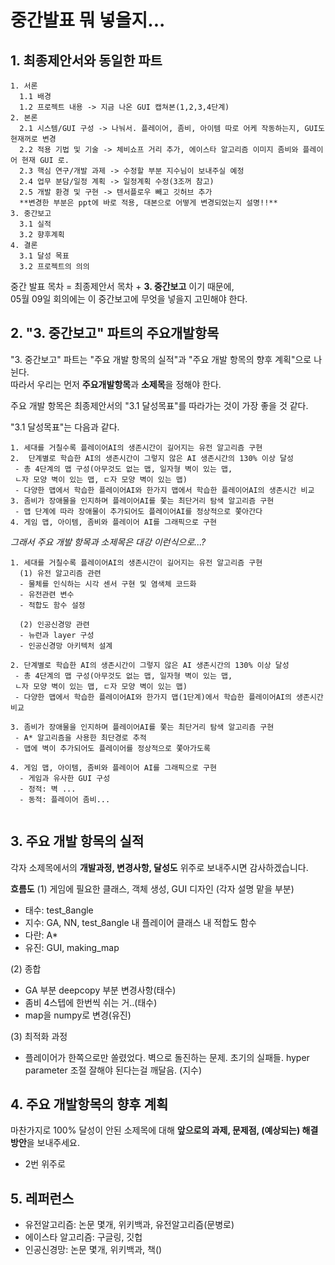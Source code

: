 # 중간발표 뭐 넣을지...

## 1. 최종제안서와 동일한 파트

```
1. 서론
  1.1 배경
  1.2 프로젝트 내용 -> 지금 나온 GUI 캡쳐본(1,2,3,4단계)
2. 본론
  2.1 시스템/GUI 구성 -> 나눠서. 플레이어, 좀비, 아이템 따로 어케 작동하는지, GUI도 현재꺼로 변경
  2.2 적용 기법 및 기술 -> 체비쇼프 거리 추가, 에이스타 알고리즘 이미지 좀비와 플레이어 현재 GUI 로.
  2.3 핵심 연구/개발 과제 -> 수정할 부분 지수님이 보내주실 예정
  2.4 업무 분담/일정 계획 -> 일정계획 수정(3조꺼 참고)
  2.5 개발 환경 및 구현 -> 텐서플로우 빼고 깃허브 추가
  **변경한 부분은 ppt에 바로 적용, 대본으로 어떻게 변경되었는지 설명!!**
3. 중간보고
  3.1 실적
  3.2 향후계획
4. 결론
  3.1 달성 목표
  3.2 프로젝트의 의의
```

중간 발표 목차 = 최종제안서 목차 + **3. 중간보고** 이기 때문에,  
05월 09일 회의에는 이 중간보고에 무엇을 넣을지 고민해야 한다.
  
  
## 2. "3. 중간보고" 파트의 주요개발항목
"3. 중간보고" 파트는 "주요 개발 항목의 실적"과 "주요 개발 항목의 향후 계획"으로 나뉜다.  
따라서 우리는 먼저 **주요개발항목**과 **소제목**을 정해야 한다.  
  
주요 개발 항목은 최종제안서의 "3.1 달성목표"를 따라가는 것이 가장 좋을 것 같다.  
  
"3.1 달성목표"는 다음과 같다.
```
1. 세대를 거칠수록 플레이어AI의 생존시간이 길어지는 유전 알고리즘 구현
2.  단계별로 학습한 AI의 생존시간이 그렇지 않은 AI 생존시간의 130% 이상 달성 
 - 총 4단계의 맵 구성(아무것도 없는 맵, 일자형 벽이 있는 맵,
 ㄴ자 모양 벽이 있는 맵, ㄷ자 모양 벽이 있는 맵)
 - 다양한 맵에서 학습한 플레이어AI와 한가지 맵에서 학습한 플레이어AI의 생존시간 비교
3. 좀비가 장애물을 인지하며 플레이어AI를 쫓는 최단거리 탐색 알고리즘 구현
 - 맵 단계에 따라 장애물이 추가되어도 플레이어AI를 정상적으로 쫓아간다
4. 게임 맵, 아이템, 좀비와 플레이어 AI를 그래픽으로 구현
```
 
*그래서 주요 개발 항목과 소제목은 대강 이런식으로...?*
 
```
1. 세대를 거칠수록 플레이어AI의 생존시간이 길어지는 유전 알고리즘 구현
  (1) 유전 알고리즘 관련
  - 물체를 인식하는 시각 센서 구현 및 염색체 코드화
  - 유전관련 변수
  - 적합도 함수 설정
  
  (2) 인공신경망 관련
  - 뉴런과 layer 구성
  - 인공신경망 아키텍처 설계
  
2. 단계별로 학습한 AI의 생존시간이 그렇지 않은 AI 생존시간의 130% 이상 달성 
 - 총 4단계의 맵 구성(아무것도 없는 맵, 일자형 벽이 있는 맵,
 ㄴ자 모양 벽이 있는 맵, ㄷ자 모양 벽이 있는 맵)
 - 다양한 맵에서 학습한 플레이어AI와 한가지 맵(1단계)에서 학습한 플레이어AI의 생존시간 비교
 
3. 좀비가 장애물을 인지하며 플레이어AI를 쫓는 최단거리 탐색 알고리즘 구현
 - A* 알고리즘을 사용한 최단경로 추적
 - 맵에 벽이 추가되어도 플레이어를 정상적으로 쫓아가도록
 
4. 게임 맵, 아이템, 좀비와 플레이어 AI를 그래픽으로 구현
  - 게임과 유사한 GUI 구성
  - 정적: 벽 ...
  - 동적: 플레이어 좀비...
  
 ```
 
 ## 3. 주요 개발 항목의 실적
 각자 소제목에서의 **개발과정, 변경사항, 달성도** 위주로 보내주시면 감사하겠습니다.
 
 **흐름도**
 (1) 게임에 필요한 클래스, 객체 생성, GUI 디자인
 (각자 설명 맡을 부분)
 - 태수: test_8angle
 - 지수: GA, NN, test_8angle 내 플레이어 클래스 내 적합도 함수
 - 다란: A*
 - 유진: GUI, making_map
 
 (2) 종합
 - GA 부분 deepcopy 부분 변경사항(태수)
 - 좀비 4스텝에 한번씩 쉬는 거..(태수)
 - map을 numpy로 변경(유진)
 
 (3) 최적화 과정
 - 플레이어가 한쪽으로만 쏠렸었다. 벽으로 돌진하는 문제. 초기의 실패들. hyper parameter 조절 잘해야 된다는걸 깨달음. (지수)
 

 
 ## 4. 주요 개발항목의 향후 계획
 마찬가지로 100% 달성이 안된 소제목에 대해 **앞으로의 과제, 문제점, (예상되는) 해결 방안**을 보내주세요.
 - 2번 위주로


## 5. 레퍼런스
- 유전알고리즘: 논문 몇개, 위키백과, 유전알고리즘(문병로)
- 에이스타 알고리즘: 구글링, 깃헙
- 인공신경망: 논문 몇개, 위키백과, 책()
